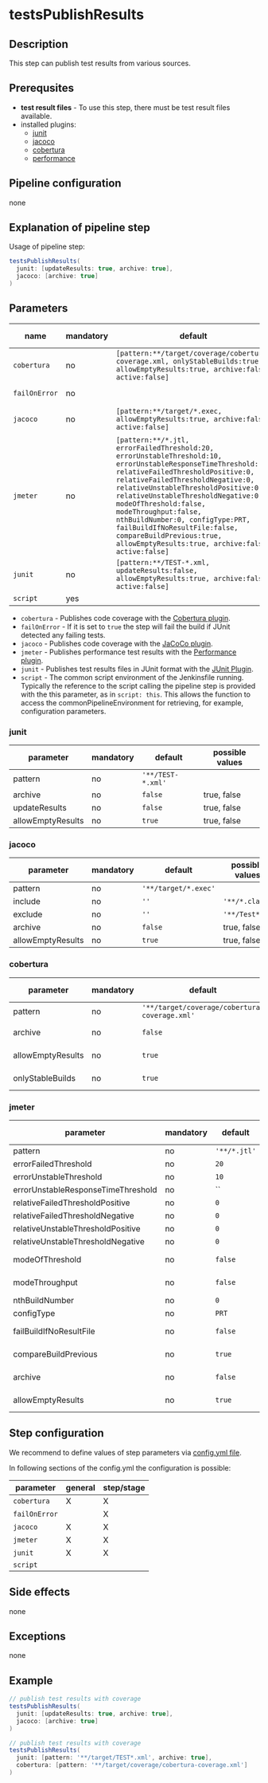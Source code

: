 # testsPublishResults

## Description

This step can publish test results from various sources.

## Prerequsites

* **test result files** - To use this step, there must be test result files available.
* installed plugins:
  * [junit](https://plugins.jenkins.io/junit)
  * [jacoco](https://plugins.jenkins.io/jacoco)
  * [cobertura](https://plugins.jenkins.io/cobertura)
  * [performance](https://plugins.jenkins.io/performance)

## Pipeline configuration

none

## Explanation of pipeline step

Usage of pipeline step:

```groovy
testsPublishResults(
  junit: [updateResults: true, archive: true],
  jacoco: [archive: true]
)
```

## Parameters

| name | mandatory | default | possible values |
|------|-----------|---------|-----------------|
| `cobertura` | no | `[pattern:**/target/coverage/cobertura-coverage.xml, onlyStableBuilds:true, allowEmptyResults:true, archive:false, active:false]` | `true`, `false`, `Map` |
| `failOnError` | no |  | `true`, `false` |
| `jacoco` | no | `[pattern:**/target/*.exec, allowEmptyResults:true, archive:false, active:false]` | `true`, `false`, `Map` |
| `jmeter` | no | `[pattern:**/*.jtl, errorFailedThreshold:20, errorUnstableThreshold:10, errorUnstableResponseTimeThreshold:, relativeFailedThresholdPositive:0, relativeFailedThresholdNegative:0, relativeUnstableThresholdPositive:0, relativeUnstableThresholdNegative:0, modeOfThreshold:false, modeThroughput:false, nthBuildNumber:0, configType:PRT, failBuildIfNoResultFile:false, compareBuildPrevious:true, allowEmptyResults:true, archive:false, active:false]` | `true`, `false`, `Map` |
| `junit` | no | `[pattern:**/TEST-*.xml, updateResults:false, allowEmptyResults:true, archive:false, active:false]` | `true`, `false`, `Map` |
| `script` | yes |  |  |

* `cobertura` - Publishes code coverage with the [Cobertura plugin](https://plugins.jenkins.io/cobertura).
* `failOnError` - If it is set to `true` the step will fail the build if JUnit detected any failing tests.
* `jacoco` - Publishes code coverage with the [JaCoCo plugin](https://plugins.jenkins.io/jacoco).
* `jmeter` - Publishes performance test results with the [Performance plugin](https://plugins.jenkins.io/performance).
* `junit` - Publishes test results files in JUnit format with the [JUnit Plugin](https://plugins.jenkins.io/junit).
* `script` - The common script environment of the Jenkinsfile running. Typically the reference to the script calling the pipeline step is provided with the this parameter, as in `script: this`. This allows the function to access the commonPipelineEnvironment for retrieving, for example, configuration parameters.

### junit

| parameter | mandatory | default | possible values |
| ----------|-----------|---------|-----------------|
| pattern | no | `'**/TEST-*.xml'` |  |
| archive | no | `false` | true, false |
| updateResults | no | `false` | true, false |
| allowEmptyResults | no | `true` | true, false |

### jacoco

| parameter | mandatory | default | possible values |
| ----------|-----------|---------|-----------------|
| pattern | no | `'**/target/*.exec'` |  |
| include | no | `''` | `'**/*.class'` |
| exclude | no | `''` | `'**/Test*'` |
| archive | no | `false` | true, false |
| allowEmptyResults | no | `true` | true, false |

### cobertura

| parameter | mandatory | default | possible values |
| ----------|-----------|---------|-----------------|
| pattern | no | `'**/target/coverage/cobertura-coverage.xml'` |  |
| archive | no | `false` | true, false |
| allowEmptyResults | no | `true` | true, false |
| onlyStableBuilds | no | `true` | true, false |

### jmeter

| parameter | mandatory | default | possible values |
| ----------|-----------|---------|-----------------|
| pattern | no | `'**/*.jtl'` |  |
| errorFailedThreshold | no | `20` |  |
| errorUnstableThreshold | no | `10` |  |
| errorUnstableResponseTimeThreshold | no | `` |  |
| relativeFailedThresholdPositive | no | `0` |  |
| relativeFailedThresholdNegative | no | `0` |  |
| relativeUnstableThresholdPositive | no | `0` |  |
| relativeUnstableThresholdNegative | no | `0` |  |
| modeOfThreshold | no | `false` | true, false |
| modeThroughput | no | `false` | true, false |
| nthBuildNumber | no | `0` |  |
| configType | no | `PRT` |  |
| failBuildIfNoResultFile | no | `false` | true, false |
| compareBuildPrevious | no | `true` | true, false |
| archive | no | `false` | true, false |
| allowEmptyResults | no | `true` | true, false |

## Step configuration

We recommend to define values of step parameters via [config.yml file](../configuration.md).

In following sections of the config.yml the configuration is possible:

| parameter | general | step/stage |
|-----------|---------|------------|
| `cobertura` | X | X |
| `failOnError` |  | X |
| `jacoco` | X | X |
| `jmeter` | X | X |
| `junit` | X | X |
| `script` |  |  |

## Side effects

none

## Exceptions

none

## Example

```groovy
// publish test results with coverage
testsPublishResults(
  junit: [updateResults: true, archive: true],
  jacoco: [archive: true]
)
```

```groovy
// publish test results with coverage
testsPublishResults(
  junit: [pattern: '**/target/TEST*.xml', archive: true],
  cobertura: [pattern: '**/target/coverage/cobertura-coverage.xml']
)
```
